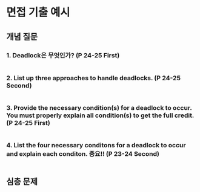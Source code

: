 # 면접 기출 예시

## 개념 질문
### 1. Deadlock은 무엇인가? (P 24-25 First)
~~~
~~~

### 2. List up three approaches to handle deadlocks. (P 24-25 Second)
~~~
~~~

### 3. Provide the necessary condition(s) for a deadlock to occur. You must properly explain all condition(s) to get the full credit. (P 24-25 First)
~~~
~~~

### 4. List the four necessary conditons for a deadlock to occur and explain each conditon. 중요!! (P 23-24 Second)
~~~
~~~

## 심층 문제